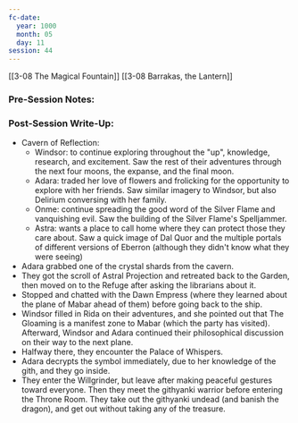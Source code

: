 ```yaml
---
fc-date:
  year: 1000
  month: 05
  day: 11
session: 44
---
```

[[3-08  The Magical Fountain]] [[3-08  Barrakas, the Lantern]]

### Pre-Session Notes:


### Post-Session Write-Up:

* Cavern of Reflection:
	* Windsor: to continue exploring throughout the "up", knowledge, research, and excitement. Saw the rest of their adventures through the next four moons, the expanse, and the final moon.
	* Adara: traded her love of flowers and frolicking for the opportunity to explore with her friends. Saw similar imagery to Windsor, but also Delirium conversing with her family.
	* Onme: continue spreading the good word of the Silver Flame and vanquishing evil. Saw the building of the Silver Flame's Spelljammer.
	* Astra: wants a place to call home where they can protect those they care about. Saw a quick image of Dal Quor and the multiple portals of different versions of Eberron (although they didn't know what they were seeing)
* Adara grabbed one of the crystal shards from the cavern.
* They got the scroll of Astral Projection and retreated back to the Garden, then moved on to the Refuge after asking the librarians about it.
* Stopped and chatted with the Dawn Empress (where they learned about the plane of Mabar ahead of them) before going back to the ship.
* Windsor filled in Rida on their adventures, and she pointed out that The Gloaming is a manifest zone to Mabar (which the party has visited). Afterward, Windsor and Adara continued their philosophical discussion on their way to the next plane.
* Halfway there, they encounter the Palace of Whispers.
* Adara decrypts the symbol immediately, due to her knowledge of the gith, and they go inside.
* They enter the Willgrinder, but leave after making peaceful gestures toward everyone. Then they meet the githyanki warrior before entering the Throne Room. They take out the githyanki undead (and banish the dragon), and get out without taking any of the treasure.
